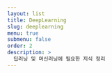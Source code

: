 ```yaml
---
layout: list
title: DeepLearning
slug: deeplearning
menu: true
submenu: false
order: 2
description: >
  딥러닝 및 머신러닝에 필요한 지식 정리
---
```

